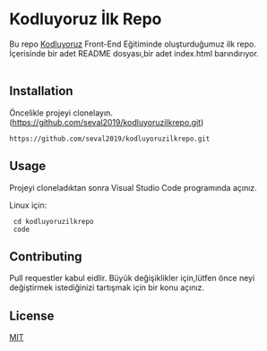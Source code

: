 # Kodluyoruz İlk Repo
Bu repo [Kodluyoruz](https://www.kodluyoruz.org/) Front-End Eğitiminde oluşturduğumuz ilk repo. İçerisinde bir adet README dosyası,bir adet index.html barındırıyor.<br><br>

## Installation

Öncelikle projeyi clonelayın. (https://github.com/seval2019/kodluyoruzilkrepo.git)

```
https://github.com/seval2019/kodluyoruzilkrepo.git

```

## Usage

Projeyi cloneladıktan sonra Visual Studio Code programında açınız.

Linux için:

```
 cd kodluyoruzilkrepo
 code
```

## Contributing

Pull requestler kabul eidlir. Büyük değişiklikler için,lütfen önce neyi değiştirmek istediğinizi tartışmak için bir konu açınız.

## License

[MIT](https://www.kodluyoruz.org/)

